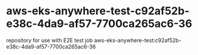 # aws-eks-anywhere-test-c92af52b-e38c-4da9-af57-7700ca265ac6-36
repository for use with E2E test job aws-eks-anywhere-test:c92af52b-e38c-4da9-af57-7700ca265ac6-36
